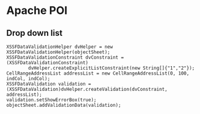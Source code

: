 # Apache POI

## Drop down list 

    XSSFDataValidationHelper dvHelper = new XSSFDataValidationHelper(objectSheet);
    XSSFDataValidationConstraint dvConstraint = (XSSFDataValidationConstraint)
            dvHelper.createExplicitListConstraint(new String[]{"1","2"});
    CellRangeAddressList addressList = new CellRangeAddressList(0, 100, indCol, indCol);
    XSSFDataValidation validation = (XSSFDataValidation)dvHelper.createValidation(dvConstraint, addressList);
    validation.setShowErrorBox(true);
    objectSheet.addValidationData(validation);
